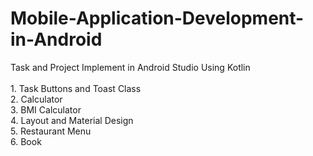 # Mobile-Application-Development-in-Android
Task and Project Implement in Android Studio Using Kotlin<br>
<br>1. Task Buttons and Toast Class
<br>2. Calculator
<br>3. BMI Calculator
<br>4. Layout and Material Design
<br>5. Restaurant Menu 
<br>6. Book